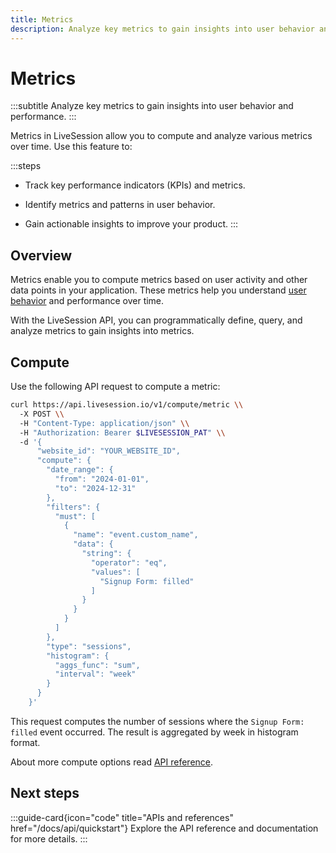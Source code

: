 ```yaml
---
title: Metrics
description: Analyze key metrics to gain insights into user behavior and performance.
---
```


# Metrics
:::subtitle
Analyze key metrics to gain insights into user behavior and performance.
:::

Metrics in LiveSession allow you to compute and analyze various metrics over time. Use this feature to:

:::steps
- Track key performance indicators (KPIs) and metrics.

- Identify metrics and patterns in user behavior.

- Gain actionable insights to improve your product.
:::

## Overview
Metrics enable you to compute metrics based on user activity and other data points in your application. These metrics help you understand [user behavior](https://livesession.io/features) and performance over time.

With the LiveSession API, you can programmatically define, query, and analyze metrics to gain insights into metrics.

## Compute
Use the following API request to compute a metric:

```bash Compute a metric
curl https://api.livesession.io/v1/compute/metric \\
  -X POST \\
  -H "Content-Type: application/json" \\
  -H "Authorization: Bearer $LIVESESSION_PAT" \\
  -d '{
      "website_id": "YOUR_WEBSITE_ID",
      "compute": {
        "date_range": {
          "from": "2024-01-01",
          "to": "2024-12-31"
        },
        "filters": {
          "must": [
            {
              "name": "event.custom_name",
              "data": {
                "string": {
                  "operator": "eq",
                  "values": [
                    "Signup Form: filled"
                  ]
                }
              }
            }
          ]
        },
        "type": "sessions",
        "histogram": {
          "aggs_func": "sum",
          "interval": "week"
        }
      }
    }'
```

This request computes the number of sessions where the `Signup Form: filled` event occurred.
The result is aggregated by week in histogram format.

About more compute options read [API reference](https://livesession.io).

## Next steps

:::guide-card{icon="code" title="APIs and references" href="/docs/api/quickstart"}
  Explore the API reference and documentation for more details.
:::


